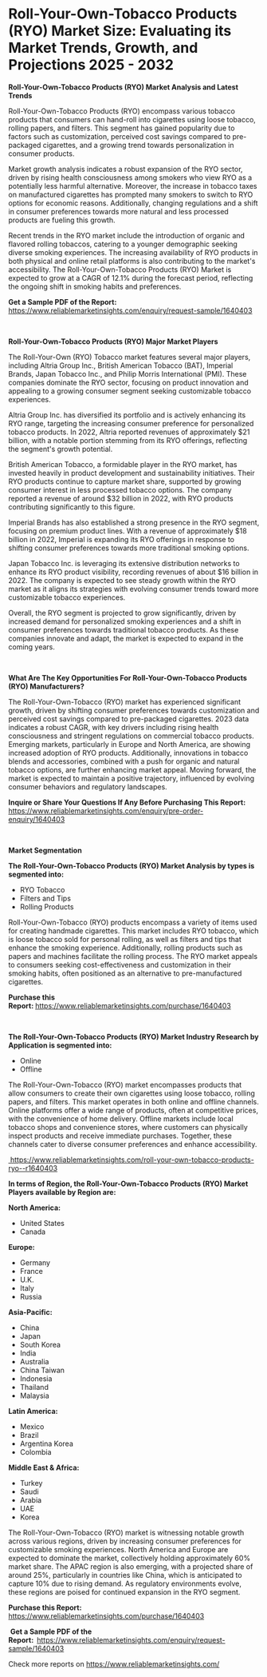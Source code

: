 <p><h1>Roll-Your-Own-Tobacco Products (RYO) Market Size: Evaluating its Market Trends, Growth, and Projections 2025 - 2032</h1></p><p><strong>Roll-Your-Own-Tobacco Products (RYO) Market Analysis and Latest Trends</strong></p>
<p><p>Roll-Your-Own-Tobacco Products (RYO) encompass various tobacco products that consumers can hand-roll into cigarettes using loose tobacco, rolling papers, and filters. This segment has gained popularity due to factors such as customization, perceived cost savings compared to pre-packaged cigarettes, and a growing trend towards personalization in consumer products. </p><p>Market growth analysis indicates a robust expansion of the RYO sector, driven by rising health consciousness among smokers who view RYO as a potentially less harmful alternative. Moreover, the increase in tobacco taxes on manufactured cigarettes has prompted many smokers to switch to RYO options for economic reasons. Additionally, changing regulations and a shift in consumer preferences towards more natural and less processed products are fueling this growth.</p><p>Recent trends in the RYO market include the introduction of organic and flavored rolling tobaccos, catering to a younger demographic seeking diverse smoking experiences. The increasing availability of RYO products in both physical and online retail platforms is also contributing to the market's accessibility. The Roll-Your-Own-Tobacco Products (RYO) Market is expected to grow at a CAGR of 12.1% during the forecast period, reflecting the ongoing shift in smoking habits and preferences.</p></p>
<p><strong>Get a Sample PDF of the Report:&nbsp;</strong> <a href="https://www.reliablemarketinsights.com/enquiry/request-sample/1640403?utm_campaign=3031&utm_medium=2&utm_source=Github&utm_content=ia&utm_term=05042025&utm_id=roll-your-own-tobacco-products-ryo">https://www.reliablemarketinsights.com/enquiry/request-sample/1640403</a></p>
<p>&nbsp;</p>
<p><strong>Roll-Your-Own-Tobacco Products (RYO) Major Market Players</strong></p>
<p><p>The Roll-Your-Own (RYO) Tobacco market features several major players, including Altria Group Inc., British American Tobacco (BAT), Imperial Brands, Japan Tobacco Inc., and Philip Morris International (PMI). These companies dominate the RYO sector, focusing on product innovation and appealing to a growing consumer segment seeking customizable tobacco experiences.</p><p>Altria Group Inc. has diversified its portfolio and is actively enhancing its RYO range, targeting the increasing consumer preference for personalized tobacco products. In 2022, Altria reported revenues of approximately $21 billion, with a notable portion stemming from its RYO offerings, reflecting the segment's growth potential.</p><p>British American Tobacco, a formidable player in the RYO market, has invested heavily in product development and sustainability initiatives. Their RYO products continue to capture market share, supported by growing consumer interest in less processed tobacco options. The company reported a revenue of around $32 billion in 2022, with RYO products contributing significantly to this figure.</p><p>Imperial Brands has also established a strong presence in the RYO segment, focusing on premium product lines. With a revenue of approximately $18 billion in 2022, Imperial is expanding its RYO offerings in response to shifting consumer preferences towards more traditional smoking options.</p><p>Japan Tobacco Inc. is leveraging its extensive distribution networks to enhance its RYO product visibility, recording revenues of about $16 billion in 2022. The company is expected to see steady growth within the RYO market as it aligns its strategies with evolving consumer trends toward more customizable tobacco experiences.</p><p>Overall, the RYO segment is projected to grow significantly, driven by increased demand for personalized smoking experiences and a shift in consumer preferences towards traditional tobacco products. As these companies innovate and adapt, the market is expected to expand in the coming years.</p></p>
<p>&nbsp;</p>
<p><strong>What Are The Key Opportunities For Roll-Your-Own-Tobacco Products (RYO) Manufacturers?</strong></p>
<p><p>The Roll-Your-Own-Tobacco (RYO) market has experienced significant growth, driven by shifting consumer preferences towards customization and perceived cost savings compared to pre-packaged cigarettes. 2023 data indicates a robust CAGR, with key drivers including rising health consciousness and stringent regulations on commercial tobacco products. Emerging markets, particularly in Europe and North America, are showing increased adoption of RYO products. Additionally, innovations in tobacco blends and accessories, combined with a push for organic and natural tobacco options, are further enhancing market appeal. Moving forward, the market is expected to maintain a positive trajectory, influenced by evolving consumer behaviors and regulatory landscapes.</p></p>
<p><strong>Inquire or Share Your Questions If Any Before Purchasing This Report:</strong> <a href="https://www.reliablemarketinsights.com/enquiry/pre-order-enquiry/1640403?utm_campaign=3031&utm_medium=2&utm_source=Github&utm_content=ia&utm_term=05042025&utm_id=roll-your-own-tobacco-products-ryo">https://www.reliablemarketinsights.com/enquiry/pre-order-enquiry/1640403</a></p>
<p>&nbsp;</p>
<p><strong>Market Segmentation</strong></p>
<p><strong>The Roll-Your-Own-Tobacco Products (RYO) Market Analysis by types is segmented into:</strong></p>
<p><ul><li>RYO Tobacco</li><li>Filters and Tips</li><li>Rolling Products</li></ul></p>
<p><p>Roll-Your-Own-Tobacco (RYO) products encompass a variety of items used for creating handmade cigarettes. This market includes RYO tobacco, which is loose tobacco sold for personal rolling, as well as filters and tips that enhance the smoking experience. Additionally, rolling products such as papers and machines facilitate the rolling process. The RYO market appeals to consumers seeking cost-effectiveness and customization in their smoking habits, often positioned as an alternative to pre-manufactured cigarettes.</p></p>
<p><strong>Purchase this Report:&nbsp;</strong><a href="https://www.reliablemarketinsights.com/purchase/1640403?utm_campaign=3031&utm_medium=2&utm_source=Github&utm_content=ia&utm_term=05042025&utm_id=roll-your-own-tobacco-products-ryo">https://www.reliablemarketinsights.com/purchase/1640403</a></p>
<p>&nbsp;</p>
<p><strong>The Roll-Your-Own-Tobacco Products (RYO) Market Industry Research by Application is segmented into:</strong></p>
<p><ul><li>Online</li><li>Offline</li></ul></p>
<p><p>The Roll-Your-Own-Tobacco (RYO) market encompasses products that allow consumers to create their own cigarettes using loose tobacco, rolling papers, and filters. This market operates in both online and offline channels. Online platforms offer a wide range of products, often at competitive prices, with the convenience of home delivery. Offline markets include local tobacco shops and convenience stores, where customers can physically inspect products and receive immediate purchases. Together, these channels cater to diverse consumer preferences and enhance accessibility.</p></p>
<p><a href="https://www.reliablemarketinsights.com/roll-your-own-tobacco-products-ryo--r1640403?utm_campaign=3031&utm_medium=2&utm_source=Github&utm_content=ia&utm_term=05042025&utm_id=roll-your-own-tobacco-products-ryo">&nbsp;https://www.reliablemarketinsights.com/roll-your-own-tobacco-products-ryo--r1640403</a></p>
<p><strong>In terms of Region, the Roll-Your-Own-Tobacco Products (RYO) Market Players available by Region are:</strong></p>
<p>
    <p> <strong> North America: </strong>
        <ul>
            <li>United States</li>
            <li>Canada</li>
        </ul>
        </p> 
    <p> <strong> Europe: </strong>
        <ul>
            <li>Germany</li>
            <li>France</li>
            <li>U.K.</li>
            <li>Italy</li>
            <li>Russia</li>
        </ul>
        </p> 
    <p> <strong> Asia-Pacific: </strong>
        <ul>
            <li>China</li>
            <li>Japan</li>
            <li>South Korea</li>
            <li>India</li>
            <li>Australia</li>
            <li>China Taiwan</li>
            <li>Indonesia</li>
            <li>Thailand</li>
            <li>Malaysia</li>
        </ul>
        </p> 
    <p> <strong> Latin America: </strong>
        <ul>
            <li>Mexico</li>
            <li>Brazil</li>
            <li>Argentina Korea</li>
            <li>Colombia</li>
        </ul>
        </p> 
    <p> <strong> Middle East & Africa: </strong>
        <ul>
            <li>Turkey</li>
            <li>Saudi</li>
            <li>Arabia</li>
            <li>UAE</li>
            <li>Korea</li>
        </ul>
    </p>
    </p>
<p><p>The Roll-Your-Own-Tobacco (RYO) market is witnessing notable growth across various regions, driven by increasing consumer preferences for customizable smoking experiences. North America and Europe are expected to dominate the market, collectively holding approximately 60% market share. The APAC region is also emerging, with a projected share of around 25%, particularly in countries like China, which is anticipated to capture 10% due to rising demand. As regulatory environments evolve, these regions are poised for continued expansion in the RYO segment.</p></p>
<p><strong>Purchase this Report: </strong><a href="https://www.reliablemarketinsights.com/purchase/1640403?utm_campaign=3031&utm_medium=2&utm_source=Github&utm_content=ia&utm_term=05042025&utm_id=roll-your-own-tobacco-products-ryo">https://www.reliablemarketinsights.com/purchase/1640403</a></p>
<p>&nbsp;<strong>Get a Sample PDF of the Report:&nbsp;&nbsp;</strong><a href="https://www.reliablemarketinsights.com/enquiry/request-sample/1640403?utm_campaign=3031&utm_medium=2&utm_source=Github&utm_content=ia&utm_term=05042025&utm_id=roll-your-own-tobacco-products-ryo">https://www.reliablemarketinsights.com/enquiry/request-sample/1640403</a></p>
<p><strong></strong></p>
<p>Check more reports on <a href="https://www.reliablemarketinsights.com/?utm_campaign=3031&utm_medium=2&utm_source=Github&utm_content=ia&utm_term=05042025&utm_id=roll-your-own-tobacco-products-ryo">https://www.reliablemarketinsights.com/</a></p>